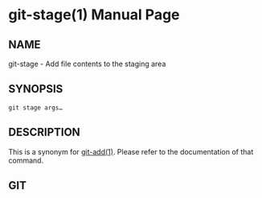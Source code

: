git-stage(1) Manual Page
========================

NAME
----

git-stage - Add file contents to the staging area

SYNOPSIS
--------

    git stage args…​

DESCRIPTION
-----------

This is a synonym for [git-add(1)](git-add.html). Please refer to the documentation of that command.

GIT
---
